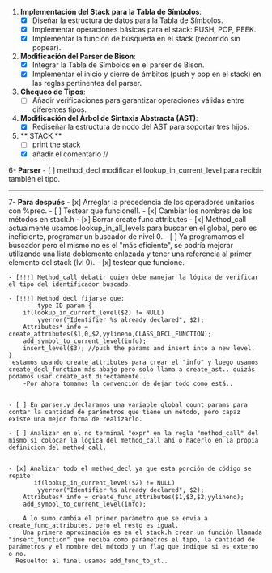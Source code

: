 
1. **Implementación del Stack para la Tabla de Símbolos**:
    - [x] Diseñar la estructura de datos para la Tabla de Símbolos.
    - [x] Implementar operaciones básicas para el stack: PUSH, POP, PEEK.
    - [x] Implementar la función de búsqueda en el stack (recorrido sin popear).

2. **Modificación del Parser de Bison**:
    - [x] Integrar la Tabla de Símbolos en el parser de Bison.
    - [x] Implementar el inicio y cierre de ámbitos (push y pop en el stack) en las reglas pertinentes del parser.

3. **Chequeo de Tipos**:
    - [ ] Añadir verificaciones para garantizar operaciones válidas entre diferentes tipos.

4. **Modificación del Árbol de Sintaxis Abstracta (AST)**:
    - [x] Rediseñar la estructura de nodo del AST para soportar tres hijos.

5. ** STACK **
    - [ ] print the stack
    - [X] añadir el comentario //
    
6- **Parser**
    - [ ] method_decl modificar el lookup_in_current_level para recibir también el tipo.

--------------------------------------------------------------------------------------

7- **Para después**
    - [x] Arreglar la precedencia de los operadores unitarios con %prec.
        - [ ] Testear que funcione!!.
    - [x] Cambiar los nombres de los métodos en stack.h
    - [x] Borrar create func attributes
    - [x] Method_call actualmente usamos lookup_in_all_levels para buscar en el global, pero es ineficiente, programar un buscador de nivel 0.
        - [ ] Ya programamos el buscador pero el mismo no es el "más eficiente", se podría mejorar utilizando una lista doblemente enlazada y tener una referencia al primer elemento del stack (lvl 0).
        - [x] testear que funcione.
    
    - [!!!] Method_call debatir quien debe manejar la lógica de verificar el tipo del identificador buscado. 
    
    - [!!!] Method decl fijarse que: 
            type ID param {
        if(lookup_in_current_level($2) != NULL) 
            yyerror("Identifier %s already declared", $2);
        Attributes* info = create_attributes($1,0,$2,yylineno,CLASS_DECL_FUNCTION);
        add_symbol_to_current_level(info);
        insert_level($3); //push the params and insert into a new level.
    } 
     estamos usando create_attributes para crear el "info" y luego usamos create_decl_function más abajo pero solo llama a create_ast.. quizás podamos usar create_ast directamente..
        -Por ahora tomamos la convención de dejar todo como está..


    - [ ] En parser.y declaramos una variable global count_params para contar la cantidad de parámetros que tiene un método, pero capaz existe una mejor forma de realizarlo.
     
    - [ ] Analizar en el no terminal "expr" en la regla "method_call" del mismo si colocar la lógica del method_call ahí o hacerlo en la propia definicion del method_call.
    

    - [x] Analizar todo el method_decl ya que esta porción de código se repite:
           if(lookup_in_current_level($2) != NULL) 
            yyerror("Identifier %s already declared", $2);
        Attributes* info = create_func_attributes($1,$3,$2,yylineno);
        add_symbol_to_current_level(info);

        A lo sumo cambia el primer parámetro que se envia a create_func_attributes, pero el resto es igual.
        Una primera aproximación es en el stack.h crear un función llamada "insert_function" que reciba como parámetros el tipo, la cantidad de parámetros y el nombre del método y un flag que indique si es externo o no. 
      Resuelto: al final usamos add_func_to_st..


    




